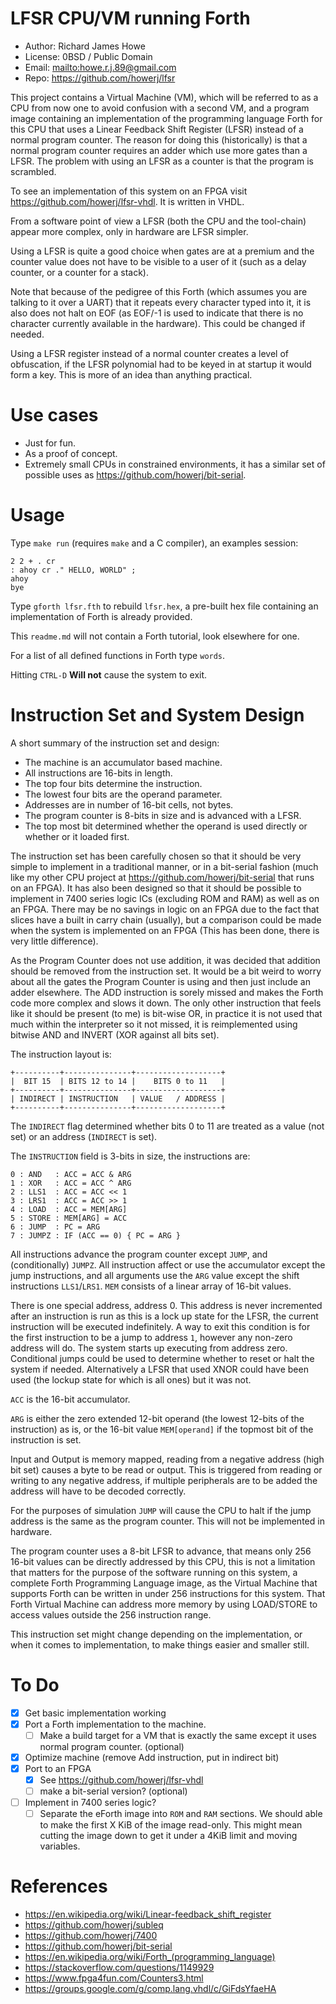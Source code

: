 # LFSR CPU/VM running Forth

* Author: Richard James Howe
* License: 0BSD / Public Domain
* Email: <mailto:howe.r.j.89@gmail.com>
* Repo: <https://github.com/howerj/lfsr>

This project contains a Virtual Machine (VM), which will be referred
to as a CPU from now one to avoid confusion with a second VM,
and a program image containing an implementation of the programming
language Forth for this CPU that uses a Linear Feedback Shift Register
(LFSR) instead of a normal program counter. The reason for doing this
(historically) is that a normal program counter requires an adder
which use more gates than a LFSR. The problem with using an LFSR as
a counter is that the program is scrambled.

To see an implementation of this system on an FPGA visit
<https://github.com/howerj/lfsr-vhdl>. It is written in VHDL.

From a software point of view a LFSR (both the CPU and the tool-chain)
appear more complex, only in hardware are LFSR simpler.

Using a LFSR is quite a good choice when gates are at a premium and
the counter value does not have to be visible to a user of it (such
as a delay counter, or a counter for a stack).

Note that because of the pedigree of this Forth (which assumes you are
talking to it over a UART) that it repeats every character typed into
it, it is also does not halt on EOF (as EOF/-1 is used to indicate
that there is no character currently available in the hardware). This
could be changed if needed.

Using a LFSR register instead of a normal counter creates a level of
obfuscation, if the LFSR polynomial had to be keyed in at startup it
would form a key. This is more of an idea than anything practical.

# Use cases

* Just for fun. 
* As a proof of concept.
* Extremely small CPUs in constrained environments, it has a similar
set of possible uses as <https://github.com/howerj/bit-serial>.

# Usage

Type `make run` (requires `make` and a C compiler), an examples session:

	2 2 + . cr
	: ahoy cr ." HELLO, WORLD" ;
	ahoy
	bye

Type `gforth lfsr.fth` to rebuild `lfsr.hex`, a pre-built hex file
containing an implementation of Forth is already provided.

This `readme.md` will not contain a Forth tutorial, look elsewhere
for one.

For a list of all defined functions in Forth type `words`.

Hitting `CTRL-D` **Will not** cause the system to exit.

# Instruction Set and System Design

A short summary of the instruction set and design:

* The machine is an accumulator based machine.
* All instructions are 16-bits in length.
* The top four bits determine the instruction.
* The lowest four bits are the operand parameter.
* Addresses are in number of 16-bit cells, not bytes.
* The program counter is 8-bits in size and is advanced with a LFSR.
* The top most bit determined whether the operand is used directly or 
whether or it loaded first.

The instruction set has been carefully chosen so that it
should be very simple to implement in a traditional manner,
or in a bit-serial fashion (much like my other CPU project at
<https://github.com/howerj/bit-serial> that runs on an FPGA). It has
also been designed so that it should be possible to implement in 7400
series logic ICs (excluding ROM and RAM) as well as on an FPGA. There
may be no savings in logic on an FPGA due to the fact that slices
have a built in carry chain (usually), but a comparison could be made
when the system is implemented on an FPGA (This has been done, there
is very little difference).

As the Program Counter does not use addition, it was decided that
addition should be removed from the instruction set. It would be a
bit weird to worry about all the gates the Program Counter is using and
then just include an adder elsewhere. The ADD instruction is sorely
missed and makes the Forth code more complex and slows it down. The
only other instruction that feels like it should be present (to me)
is bit-wise OR, in practice it is not used that much within the
interpreter so it not missed, it is reimplemented using bitwise AND
and INVERT (XOR against all bits set).

The instruction layout is:

	+----------+---------------+-------------------+
	|  BIT 15  | BITS 12 to 14 |    BITS 0 to 11   |
	+----------+---------------+-------------------+
	| INDIRECT | INSTRUCTION   | VALUE   / ADDRESS |
	+----------+---------------+-------------------+

The `INDIRECT` flag determined whether bits 0 to 11 are treated as
a value (not set) or an address (`INDIRECT` is set).

The `INSTRUCTION` field is 3-bits in size, the instructions are:

	0 : AND   : ACC = ACC & ARG
	1 : XOR   : ACC = ACC ^ ARG
	2 : LLS1  : ACC = ACC << 1
	3 : LRS1  : ACC = ACC >> 1
	4 : LOAD  : ACC = MEM[ARG]
	5 : STORE : MEM[ARG] = ACC
	6 : JUMP  : PC = ARG
	7 : JUMPZ : IF (ACC == 0) { PC = ARG }

All instructions advance the program counter except `JUMP`, and
(conditionally) `JUMPZ`. All instruction affect or use the accumulator
except the jump instructions, and all arguments use the `ARG` value
except the shift instructions `LLS1`/`LRS1`. `MEM` consists of a
linear array of 16-bit values.

There is one special address, address 0. This address is never
incremented after an instruction is run as this is a lock up state for
the LFSR, the current instruction will be executed indefinitely. A way
to exit this condition is for the first instruction to be a jump to
address `1`, however any non-zero address will do. The system starts
up executing from address zero. Conditional jumps could be used to
determine whether to reset or halt the system if needed. Alternatively
a LFSR that used XNOR could have been used (the lockup state for which 
is all ones) but it was not.

`ACC` is the 16-bit accumulator.

`ARG` is either the zero extended 12-bit operand (the lowest 12-bits
of the instruction) as is, or the 16-bit value `MEM[operand]` if the
topmost bit of the instruction is set.

Input and Output is memory mapped, reading from a negative address
(high bit set) causes a byte to be read or output. This is triggered
from reading or writing to any negative address, if multiple
peripherals are to be added the address will have to be decoded
correctly.

For the purposes of simulation `JUMP` will cause the CPU to halt if
the jump address is the same as the program counter. This will not
be implemented in hardware.

The program counter uses a 8-bit LFSR to advance, that means only 256
16-bit values can be directly addressed by this CPU, this is not a
limitation that matters for the purpose of the software running on this
system, a complete Forth Programming Language image, as the Virtual
Machine that supports Forth can be written in under 256 instructions
for this system. That Forth Virtual Machine can address more memory
by using LOAD/STORE to access values outside the 256 instruction range.

This instruction set might change depending on the implementation,
or when it comes to implementation, to make things easier and smaller
still.

# To Do

* [x] Get basic implementation working
* [x] Port a Forth implementation to the machine.
  - [ ]  Make a build target for a VM that is exactly the same except
  it uses normal program counter. (optional)
* [x] Optimize machine (remove Add instruction, put in indirect bit)
* [x] Port to an FPGA
  - [x] See <https://github.com/howerj/lfsr-vhdl>
  - [ ] make a bit-serial version? (optional)
* [ ] Implement in 7400 series logic?
  - [ ] Separate the eForth image into `ROM` and `RAM` sections. We
  should able to make the first X KiB of the image read-only. This might
  mean cutting the image down to get it under a 4KiB limit and moving
  variables.

# References

* <https://en.wikipedia.org/wiki/Linear-feedback_shift_register>
* <https://github.com/howerj/subleq>
* <https://github.com/howerj/7400>
* <https://github.com/howerj/bit-serial>
* <https://en.wikipedia.org/wiki/Forth_(programming_language)>
* <https://stackoverflow.com/questions/1149929>
* <https://www.fpga4fun.com/Counters3.html>
* <https://groups.google.com/g/comp.lang.vhdl/c/GiFdsYfaeHA>
